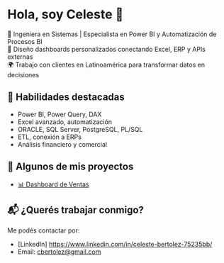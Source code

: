 # Hola, soy Celeste 👋

🚀 Ingeniera en Sistemas | Especialista en Power BI y Automatización de Procesos BI  
🎯 Diseño dashboards personalizados conectando Excel, ERP y APIs externas  
🌍 Trabajo con clientes en Latinoamérica para transformar datos en decisiones

## 🧰 Habilidades destacadas
- Power BI, Power Query, DAX
- Excel avanzado, automatización
- ORACLE, SQL Server, PostgreSQL, PL/SQL
- ETL, conexión a ERPs
- Análisis financiero y comercial

## 📌 Algunos de mis proyectos
- [📊 Dashboard de Ventas](link-al-repo)
 

## 📬 ¿Querés trabajar conmigo?
Me podés contactar por:
- [LinkedIn] https://www.linkedin.com/in/celeste-bertolez-75235bb/ 
- Email: cbertolez@gmail.com
